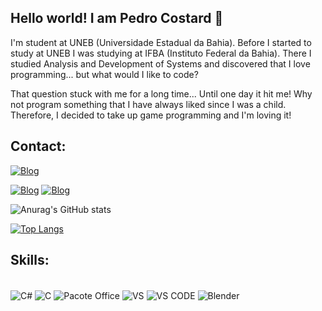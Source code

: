 ## Hello world! I am Pedro Costard 👋
 
 I'm student at UNEB (Universidade Estadual da Bahia). Before I started to study at UNEB I was studying at IFBA (Instituto Federal da Bahia). There I studied Analysis and Development of Systems and discovered that I love programming... but what would I like to code? 

 That question stuck with me for a long time... Until one day it hit me! Why not program something that I have always liked since I was a child. Therefore, I decided to take up game programming and I'm loving it! 

## Contact:

[![Blog](https://img.shields.io/badge/website-000000?style=for-the-badge&logo=About.me&logoColor=white)](https://pedrocostard.com)

[![Blog](https://img.shields.io/badge/LinkedIn-0077B5?style=for-the-badge&logo=linkedin&logoColor=white)](https://www.linkedin.com/in/pedro-costard-oliveira-057813231/)
[![Blog](https://img.shields.io/badge/Itch.io-FA5C5C?style=for-the-badge&logo=itchdotio&logoColor=white)](https://costards2.itch.io/)

![Anurag's GitHub stats](	https://github-readme-stats.vercel.app/api?username=Costards2&show_icons=true&theme=blue-green)

[![Top Langs](https://github-readme-stats.vercel.app/api/top-langs/?username=Costards2)](https://github.com/Costards2)

## Skills: 
<div style="display: inline_block"><br/>
<img align="center" alt="C#" src="https://img.shields.io/badge/C%23-239120?style=for-the-badge&logo=c-sharp&logoColor=white"/>
<img align="center" alt="C" src="https://img.shields.io/badge/C-00599C?style=for-the-badge&logo=c&logoColor=white"/>
<img align="center" alt="Pacote Office" src="https://img.shields.io/badge/Microsoft_Office-D83B01?style=for-the-badge&logo=microsoft-office&logoColor=white"/>
<img align="center" alt="VS" src="https://img.shields.io/badge/Visual_Studio-5C2D91?style=for-the-badge&logo=visual%20studio&logoColor=white"/>
<img align="center" alt="VS CODE" src="https://img.shields.io/badge/Visual_Studio_Code-0078D4?style=for-the-badge&logo=visual%20studio%20code&logoColor=white"/>
<img align="center" alt="Blender" src="https://img.shields.io/badge/blender-%23F5792A.svg?style=for-the-badge&logo=blender&logoColor=white)"/>       
</div>
